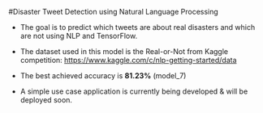 #Disaster Tweet Detection using Natural Language Processing

- The goal is to predict which tweets are about real disasters and which are not using NLP and TensorFlow.

- The dataset used in this model is the Real-or-Not from Kaggle competition: https://www.kaggle.com/c/nlp-getting-started/data

- The best achieved accuracy is **81.23%** (model_7)

- A simple use case application is currently being developed & will be deployed soon.
